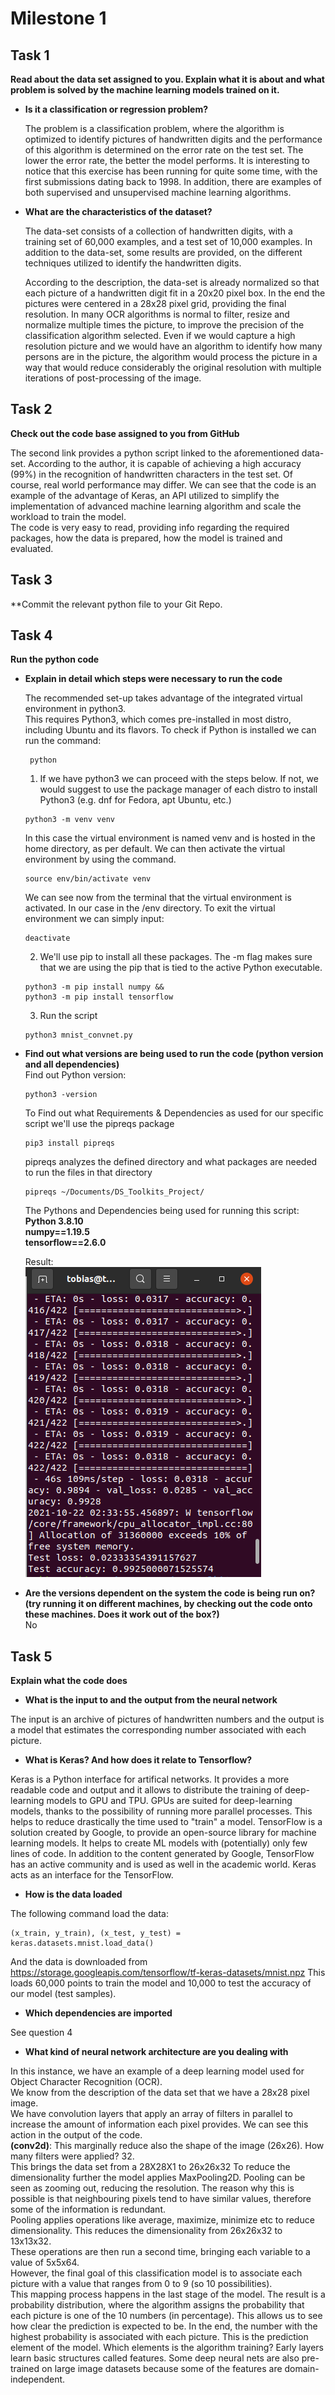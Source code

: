 # Milestone 1 

## Task 1
**Read about the data set assigned to you. Explain what it is about and what problem is solved by the machine learning models trained on it.**

- **Is it a classification or regression problem?**  

  The problem is a classification problem, where the algorithm is optimized to identify pictures of handwritten digits and the performance of this algorithm is determined on the error rate on the test set. The lower the error rate, the better the model performs. It is interesting to notice that this exercise has been running for quite some time, with the first submissions dating back to 1998. In addition, there are examples of both supervised and unsupervised machine learning algorithms.

- **What are the characteristics of the dataset?**    

  The data-set consists of a collection of handwritten digits, with a training set of 60,000 examples, and a test set of 10,000 examples. In addition to the data-set, some results are provided, on the different techniques utilized to identify the handwritten digits. 

  According to the description, the data-set is already normalized so that each picture of a handwritten digit fit in a 20x20 pixel box. In the end the pictures were centered in a
  28x28 pixel grid, providing the final resolution. In many OCR algorithms is normal to filter, resize and normalize multiple times the picture, to improve the precision of the 
  classification algorithm selected. Even if we would capture a high resolution picture and we would have an algorithm to identify how many persons are in the picture, the algorithm
  would process the picture in a way that would reduce considerably the original resolution with multiple iterations of post-processing of the image.

## Task 2
**Check out the code base assigned to you from GitHub**

  The second link provides a python script linked to the aforementioned data-set. According to the author, it is capable of achieving a high accuracy (99%) in the recognition of
  handwritten characters in the test set. Of course, real world performance may differ. 
  We can see that the code is an example of the advantage of Keras, an API utilized to simplify the implementation of advanced machine learning algorithm and scale the workload to
  train the model.  
  The code is very easy to read, providing info regarding the required packages, how the data is prepared, how the model is trained and evaluated. 
  
## Task 3
**Commit the relevant python file to your Git Repo.

## Task 4

**Run the python code**

- **Explain in detail which steps were necessary to run the code**  
  
  The recommended set-up takes advantage of the integrated virtual environment in python3.   
  This requires Python3, which comes pre-installed in most distro, including Ubuntu and its flavors. 
  To check if Python is installed we can run the command: 
  ```
   python
  ```
  1. If we have python3 we can proceed with the steps below. If not, we would suggest to use the package manager of each distro to install Python3 (e.g. dnf for Fedora, apt Ubuntu, etc.)  
  ```
  python3 -m venv venv 
  ```
  In this case the virtual environment is named venv and is hosted in the home directory, as per default.
  We can then activate the virtual environment by using the command.
  ```
  source env/bin/activate venv 
  ```
  We can see now from the terminal that the virtual environment is activated. In our case in the /env directory.
  To exit the virtual environment we can simply input:
  ```
  deactivate 
  ```  
  2. We'll use pip to install all these packages. The -m flag makes sure that we are using the pip that is tied to the active Python executable.
    ```
    python3 -m pip install numpy &&
    python3 -m pip install tensorflow 
    ```
  3. Run the script
    ```
    python3 mnist_convnet.py
    ```

- **Find out what versions are being used to run the code (python version and all dependencies)**  
  Find out Python version:
  ```
  python3 -version
  ```
  To Find out what Requirements & Dependencies as used for our specific script we'll use the pipreqs package
  ```
  pip3 install pipreqs
  ```
  pipreqs analyzes the defined directory and what packages are needed to run the files in that directory
  ```
  pipreqs ~/Documents/DS_Toolkits_Project/
  ```
  The Pythons and Dependencies being used for running this script:  
  **Python 3.8.10  
  numpy==1.19.5  
  tensorflow==2.6.0**  

  Result:  
  ![Results](https://github.com/tobiasuruali/DS_ToolKits_Project/blob/feature/Milestone_Reports/images/Results_PythonScript_mnist.png)

- **Are the versions dependent on the system the code is being run on? (try running it on different machines, by checking out the code onto these machines. Does it work out of the box?)**  
  No

## Task 5  
**Explain what the code does**  

  - **What is the input to and the output from the neural network**  
  
  The input is an archive of pictures of handwritten numbers and the output is a model that estimates the corresponding number associated with each picture. 
  
  - **What is Keras? And how does it relate to Tensorflow?**
  
  Keras is a Python interface for artifical networks. It provides a more readable code and output and it allows to distribute the training of deep-learning models to GPU and TPU.
  GPUs are suited for deep-learning models, thanks to the possibility of running more parallel processes. This helps to reduce drastically the time used to 
  "train" a model. 
  TensorFlow is a solution created by Google, to provide an open-source library for machine learning models. It helps to create ML models with (potentially) only few lines of code.
  In addition to the content generated by Google, TensorFlow has an active community and is used as well in the academic world. Keras acts as an interface for the TensorFlow. 
  
 - **How is the data loaded**  
 
  The following command load the data: 
  ```
  (x_train, y_train), (x_test, y_test) = keras.datasets.mnist.load_data()
  ```
  And the data is downloaded from https://storage.googleapis.com/tensorflow/tf-keras-datasets/mnist.npz
  This loads 60,000 points to train the model and 10,000 to test the accuracy of our model (test samples).
  
  - **Which dependencies are imported**  
  
  See question 4
  
  - **What kind of neural network architecture are you dealing with**  
  
  In this instance, we have an example of a deep learning model used for Object Character Recognition (OCR).  
  We know from the description of the data set that we have a 28x28 pixel image.  
  We have convolution layers that apply an array of filters in parallel to increase the amount of information each pixel provides. We can see this action in the output of the code.  
  **(conv2d)**: This marginally reduce also the shape of the image (26x26). How many filters were applied? 32.   
  This brings the data set from a 28X28X1 to 26x26x32 
  To reduce the dimensionality further the model applies MaxPooling2D. Pooling can be seen as zooming out, reducing the resolution. The reason why this is possible is that neighbouring pixels tend to have similar values, therefore some of the information is redundant.   
  Pooling applies operations like average, maximize, minimize etc to reduce dimensionality.
  This reduces the dimensionality from 26x26x32 to 13x13x32.  
  These operations are then run a second time, bringing each variable to a value of 5x5x64.  
  However, the final goal of this classification model is to associate each picture with a value that ranges from 0 to 9 (so 10 possibilities).   
  This mapping process happens in the last stage of the model. The result is a probability distribution, where the algorithm assigns the probability that each picture is one of the 10 numbers (in percentage). This allows us to see how clear the prediction is expected to be. In the end, the number with the highest probability is associated with each picture. This is the prediction element of the model.
  Which elements is the algorithm training? Early layers learn basic structures called features. Some deep neural nets are also pre-trained on large image datasets because some of the features are domain-independent. 
  
 
  
  
  
